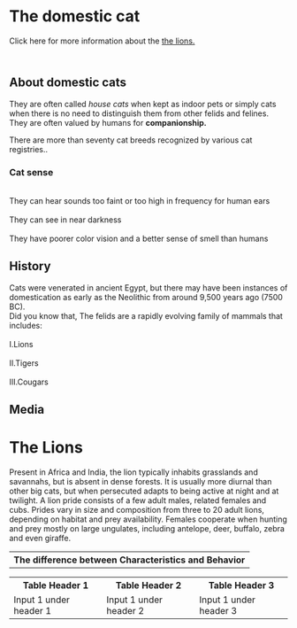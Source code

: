 <!DOCTYPE html>
<html>
  <b><h1> The domestic cat </h1></b>
  <body> Click here for more information about the <u><a href= "https//:www.google.com" > the lions. </a></u> </body>
  <h2><br> <b> About domestic cats </b></br> </h2>
<p>They are often called <i>house cats</i> when kept as indoor pets or simply cats when there is no need to distinguish
    them from other felids and felines. They are often valued by humans for <b> companionship.</b></p>
    <p>There are more than seventy cat breeds recognized by various cat registries..</p>
<h3> Cat sense </h3>
<p> <br>They can hear sounds too faint or too high in frequency for human ears</br>
  <br>They can see in near darkness</br>
  <br>They have poorer color vision and a better sense of smell than humans</br></p>
  <h2> History </h2>
  <p>Cats were venerated in ancient Egypt, but there may have been instances of domestication as early as the
Neolithic from around 9,500 years ago (7500 BC). 
  <br>Did you know that, The felids are a rapidly evolving family of mammals that includes:</br>
  <br> I.Lions</br>
  <br> II.Tigers</br>
  <br> III.Cougars</br></p>
<h2> Media</h2>
<h1> The Lions</h1>
<p>Present in Africa and India, the lion typically inhabits grasslands and savannahs, but is absent in dense forests.
It is usually more diurnal than other big cats, but when persecuted adapts to being active at night and at
twilight. A lion pride consists of a few adult males, related females and cubs. Prides vary in size and
composition from three to 20 adult lions, depending on habitat and prey availability. Females cooperate when
hunting and prey mostly on large ungulates, including antelope, deer, buffalo, zebra and even giraffe.</p>
<table>
  <th>The difference between Characteristics and Behavior</th>
  <table>
    <tr>
        <th>Table Header 1</th>
        <th>Table Header 2</th>
        <th>Table Header 3</th>
    </tr>
    <tr>
        <td>Input 1 under header 1</td>
        <td>Input 1 under header 2</td>
        <td>Input 1 under header 3</td>
    </tr>
